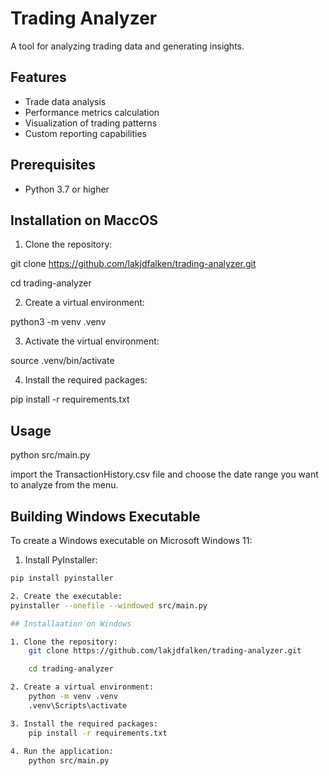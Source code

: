 # Trading Analyzer

A tool for analyzing trading data and generating insights.

## Features

- Trade data analysis
- Performance metrics calculation
- Visualization of trading patterns
- Custom reporting capabilities

## Prerequisites

- Python 3.7 or higher

## Installation on MaccOS

1. Clone the repository:

git clone https://github.com/lakjdfalken/trading-analyzer.git

cd trading-analyzer

2. Create a virtual environment:

python3 -m venv .venv

3. Activate the virtual environment:

source .venv/bin/activate

4. Install the required packages:

pip install -r requirements.txt

## Usage
python src/main.py

import the TransactionHistory.csv file and choose the date range you want to analyze from the menu.

## Building Windows Executable

To create a Windows executable on Microsoft Windows 11:

1. Install PyInstaller:
```bash
pip install pyinstaller

2. Create the executable:
pyinstaller --onefile --windowed src/main.py

## Installaation on Windows

1. Clone the repository:
    git clone https://github.com/lakjdfalken/trading-analyzer.git

    cd trading-analyzer

2. Create a virtual environment:
    python -m venv .venv
    .venv\Scripts\activate

3. Install the required packages: 
    pip install -r requirements.txt
    
4. Run the application:
    python src/main.py
